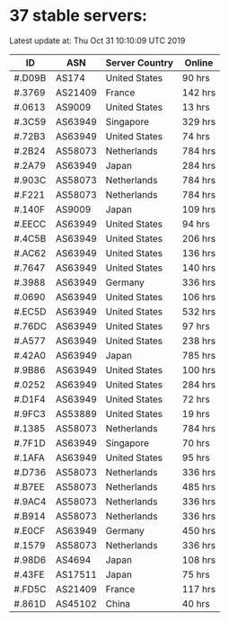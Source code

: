# 37 stable servers:

Latest update at: Thu Oct 31 10:10:09 UTC 2019

| ID | ASN | Server Country | Online |
| -- | --- | -------------- | ------ |
| #.D09B | AS174 | United States | 90 hrs |
| #.3769 | AS21409 | France | 142 hrs |
| #.0613 | AS9009 | United States | 13 hrs |
| #.3C59 | AS63949 | Singapore | 329 hrs |
| #.72B3 | AS63949 | United States | 74 hrs |
| #.2B24 | AS58073 | Netherlands | 784 hrs |
| #.2A79 | AS63949 | Japan | 284 hrs |
| #.903C | AS58073 | Netherlands | 784 hrs |
| #.F221 | AS58073 | Netherlands | 784 hrs |
| #.140F | AS9009 | Japan | 109 hrs |
| #.EECC | AS63949 | United States | 94 hrs |
| #.4C5B | AS63949 | United States | 206 hrs |
| #.AC62 | AS63949 | United States | 136 hrs |
| #.7647 | AS63949 | United States | 140 hrs |
| #.3988 | AS63949 | Germany | 336 hrs |
| #.0690 | AS63949 | United States | 106 hrs |
| #.EC5D | AS63949 | United States | 532 hrs |
| #.76DC | AS63949 | United States | 97 hrs |
| #.A577 | AS63949 | United States | 238 hrs |
| #.42A0 | AS63949 | Japan | 785 hrs |
| #.9B86 | AS63949 | United States | 100 hrs |
| #.0252 | AS63949 | United States | 284 hrs |
| #.D1F4 | AS63949 | United States | 72 hrs |
| #.9FC3 | AS53889 | United States | 19 hrs |
| #.1385 | AS58073 | Netherlands | 784 hrs |
| #.7F1D | AS63949 | Singapore | 70 hrs |
| #.1AFA | AS63949 | United States | 95 hrs |
| #.D736 | AS58073 | Netherlands | 336 hrs |
| #.B7EE | AS58073 | Netherlands | 485 hrs |
| #.9AC4 | AS58073 | Netherlands | 336 hrs |
| #.B914 | AS58073 | Netherlands | 336 hrs |
| #.E0CF | AS63949 | Germany | 450 hrs |
| #.1579 | AS58073 | Netherlands | 336 hrs |
| #.98D6 | AS4694 | Japan | 108 hrs |
| #.43FE | AS17511 | Japan | 75 hrs |
| #.FD5C | AS21409 | France | 117 hrs |
| #.861D | AS45102 | China | 40 hrs |

